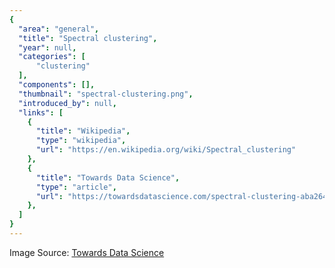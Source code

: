 ```yaml
---
{
  "area": "general",
  "title": "Spectral clustering",
  "year": null,
  "categories": [
      "clustering"
  ],
  "components": [],
  "thumbnail": "spectral-clustering.png",
  "introduced_by": null,
  "links": [
    {
      "title": "Wikipedia",
      "type": "wikipedia",
      "url": "https://en.wikipedia.org/wiki/Spectral_clustering"
    },
    {
      "title": "Towards Data Science",
      "type": "article",
      "url": "https://towardsdatascience.com/spectral-clustering-aba2640c0d5b"
    },
  ]
}
---
```


Image Source: [Towards Data Science](https://towardsdatascience.com/spectral-clustering-aba2640c0d5b)